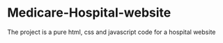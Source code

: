 # Medicare-Hospital-website
The project is a pure html, css and javascript code for a hospital website
